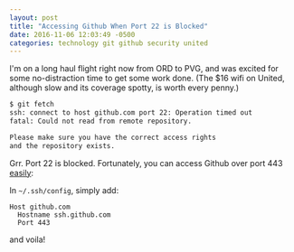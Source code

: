 ```yaml
---
layout: post
title: "Accessing Github When Port 22 is Blocked"
date: 2016-11-06 12:03:49 -0500
categories: technology git github security united
---
```


I'm on a long haul flight right now from <span title="Chicago O'Hare">ORD</span> to <span title="Shanghai Pudong">PVG</span>,
and was excited for some no-distraction time to get some work done.
(The $16 wifi on United, although slow and its coverage spotty, is worth every penny.)

```bash
$ git fetch
ssh: connect to host github.com port 22: Operation timed out
fatal: Could not read from remote repository.

Please make sure you have the correct access rights
and the repository exists.
```

Grr. Port 22 is blocked.
Fortunately, you can access Github over port 443 [easily](https://help.github.com/articles/using-ssh-over-the-https-port/):

In `~/.ssh/config`, simply add:

```
Host github.com
  Hostname ssh.github.com
  Port 443
```

and voila!
